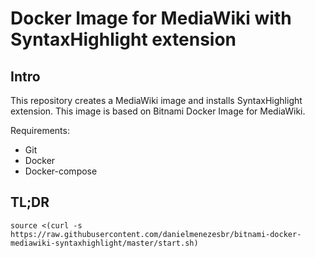 # Docker Image for MediaWiki with SyntaxHighlight extension

## Intro 

This repository creates a MediaWiki image and installs SyntaxHighlight extension. This image is based on Bitnami Docker Image for MediaWiki.

Requirements:
  - Git
  - Docker
  - Docker-compose

## TL;DR
```
source <(curl -s https://raw.githubusercontent.com/danielmenezesbr/bitnami-docker-mediawiki-syntaxhighlight/master/start.sh)
```
